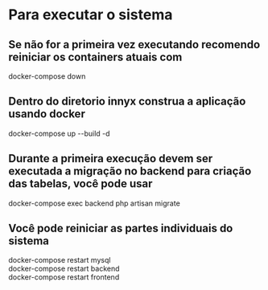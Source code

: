 # Para executar o sistema
## Se não for a primeira vez executando recomendo reiniciar os containers atuais com
docker-compose down

## Dentro do diretorio innyx construa a aplicação usando docker
docker-compose up --build -d

## Durante a primeira execução devem ser executada a migração no backend para criação das tabelas, você pode usar
docker-compose exec backend php artisan migrate

## Você pode reiniciar as partes individuais do sistema
docker-compose restart mysql <br/>
docker-compose restart backend <br/>
docker-compose restart frontend <br/>
